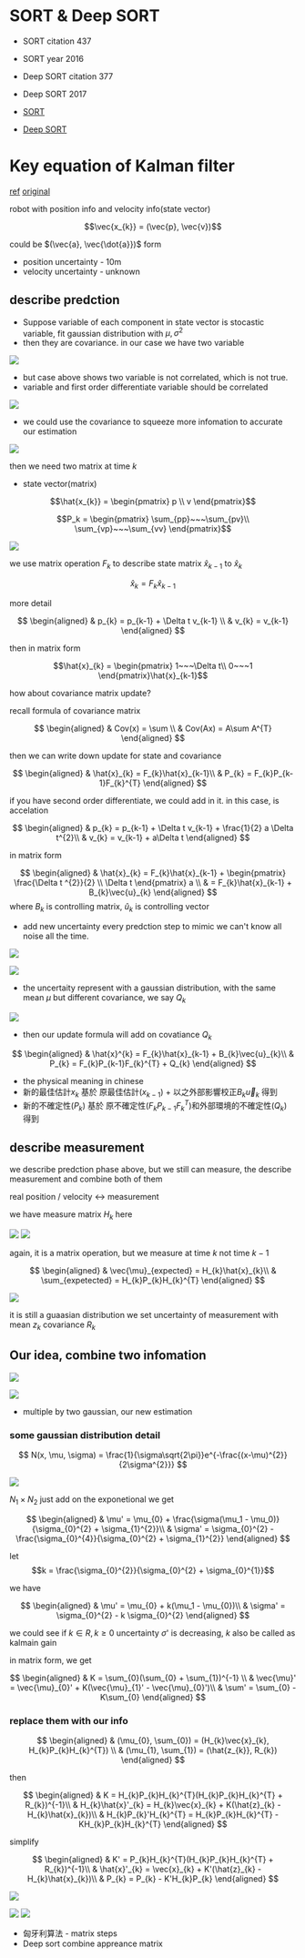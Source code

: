 # SORT & Deep SORT

* SORT citation 437
* SORT year 2016
* Deep SORT citation 377
* Deep SORT 2017

* [SORT](https://arxiv.org/pdf/1602.00763.pdf)
* [Deep SORT](https://arxiv.org/pdf/1703.07402.pdf)

# Key equation of Kalman filter

[ref](https://zhuanlan.zhihu.com/p/39912633)
[original](https://www.bzarg.com/p/how-a-kalman-filter-works-in-pictures/)

robot with position info and velocity info(state vector)

$$\vec{x_{k}} = (\vec{p}, \vec{v})$$

could be $(\vec{a}, \vec{\dot{a}})$ form

* position uncertainty - 10m
* velocity uncertainty - unknown

## describe predction

* Suppose variable of each component in state vector is stocastic variable, fit gaussian distribution with $\mu, \sigma^{2}$
* then they are covariance. in our case we have two variable

<img src='./images/sortDeepsort_1.png'></img>

* but case above shows two variable is not correlated, which is not true. 
* variable and first order differentiate variable should be correlated

<img src='./images/sortDeepsort_2.png'></img>

* we could use the covariance to squeeze more infomation to accurate our estimation

<img src='./images/sortDeepsort_3.png'></img>

then we need two matrix at time $k$

* state vector(matrix)

$$\hat{x_{k}} = \begin{pmatrix}
p \\
v
\end{pmatrix}$$

$$P_k = \begin{pmatrix}
\sum_{pp}~~~\sum_{pv}\\
\sum_{vp}~~~\sum_{vv}
\end{pmatrix}$$

<img src='./images/sortDeepsort_4.png'></img>

we use matrix operation $F_{k}$ to describe state matrix $\hat{x}_{k-1}$ to $\hat{x}_{k}$

$$
\hat{x}_{k} = F_{k}\hat{x}_{k-1}
$$

more detail

$$
\begin{aligned}
 & p_{k} = p_{k-1} + \Delta t v_{k-1} \\
 & v_{k} = v_{k-1}
\end{aligned}
$$

then in matrix form

$$\hat{x}_{k} = \begin{pmatrix}
1~~~\Delta t\\
0~~~1
\end{pmatrix}\hat{x}_{k-1}$$

how about covariance matrix update?

recall formula of covariance matrix

$$
\begin{aligned}
 & Cov(x) = \sum \\
 & Cov(Ax) = A\sum A^{T}
\end{aligned}
$$

then we can write down update for state and covariance

$$
\begin{aligned}
 & \hat{x}_{k} = F_{k}\hat{x}_{k-1}\\
 & P_{k} = F_{k}P_{k-1}F_{k}^{T}
\end{aligned}
$$

if you have second order differentiate, we could add in it. in this case, is accelation

$$
\begin{aligned}
 & p_{k} = p_{k-1} + \Delta t v_{k-1} +  \frac{1}{2} a \Delta t^{2}\\
 & v_{k} = v_{k-1} + a\Delta t
\end{aligned}
$$

in matrix form

$$
\begin{aligned}
 & \hat{x}_{k} = F_{k}\hat{x}_{k-1} + \begin{pmatrix}
\frac{\Delta t ^{2}}{2} \\
\Delta t
\end{pmatrix} a \\
 & = F_{k}\hat{x}_{k-1} + B_{k}\vec{u}_{k}
\end{aligned}
$$
where $B_{k}$ is controlling matrix, $\hat{u}_{k}$ is controlling vector

* add new uncertainty every predction step to mimic we can't know all noise all the time.

<img src='./images/sortDeepsort_4.png'></img>

<img src='./images/sortDeepsort_5.png'></img>

* the uncertaity represent with a gaussian distribution, with the same mean $\mu$ but different covariance, we say $Q_{k}$

<img src='./images/sortDeepsort_6.png'></img>

* then our update formula will add on covatiance $Q_{k}$

$$
\begin{aligned}
 & \hat{x}^{k} = F_{k}\hat{x}_{k-1} + B_{k}\vec{u}_{k}\\
 & P_{k} = F_{k}P_{k-1}F_{k}^{T} + Q_{k}
\end{aligned}
$$

* the physical meaning in chinese
* 新的最佳估計$x_{k}$ 基於 原最佳估計($x_{k-1}$) + 以之外部影響校正$B_{k}\vec{u}_{k}$ 得到
* 新的不確定性($P_{k}$) 基於 原不確定性($F_{k}P_{k-1}F_{k}^{T}$)和外部環境的不確定性($Q_k$) 得到

## describe measurement

we describe predction phase above, but we still can measure, the describe measurement and combine both of them

real position / velocity <-> measurement 

we have measure matrix $H_{k}$ here

<img src='./images/sortDeepsort_7.png'></img>
<img src='./images/sortDeepsort_8.png'></img>

again, it is a matrix operation, but we measure at time $k$ not time $k-1$

$$
\begin{aligned}
 & \vec{\mu}_{expected} = H_{k}\hat{x}_{k}\\
 & \sum_{expetected} = H_{k}P_{k}H_{k}^{T}
\end{aligned}
$$

<img src='./images/sortDeepsort_9.png'></img>

it is still a guaasian distribution
we set uncertainty of measurement with mean $z_{k}$ covariance $R_{k}$

## Our idea, combine two infomation

<img src='./images/sortDeepsort_10.png'></img>

<img src='./images/sortDeepsort_11.png'></img>

* multiple by two gaussian, our new estimation

### some gaussian distribution detail

$$
N(x, \mu, \sigma) = \frac{1}{\sigma\sqrt{2\pi}}e^{-\frac{(x-\mu)^{2}}{2\sigma^{2}}}
$$

<img src='./images/sortDeepsort_12.png'></img>

$N_1 \times N_2$ just add on the exponetional
we get

$$
\begin{aligned}
 & \mu' = \mu_{0} + \frac{\sigma(\mu_1 - \mu_0)}{\sigma_{0}^{2} + \sigma_{1}^{2}}\\
 & \sigma' = \sigma_{0}^{2} - \frac{\sigma_{0}^{4}}{\sigma_{0}^{2} + \sigma_{1}^{2}}
\end{aligned}
$$

let 
$$k = \frac{\sigma_{0}^{2}}{\sigma_{0}^{2} + \sigma_{0}^{1}}$$

we have

$$
\begin{aligned}
 & \mu' = \mu_{0} + k(\mu_1 - \mu_{0})\\
 & \sigma' = \sigma_{0}^{2} - k \sigma_{0}^{2}
\end{aligned}
$$

we could see if $k \in R, k \geq 0$ uncertainty $\sigma$' is decreasing, $k$ also be called as kalmain gain

in matrix form, we get

$$
\begin{aligned}
 & K = \sum_{0}(\sum_{0} + \sum_{1})^{-1} \\
 & \vec{\mu}' = \vec{\mu}_{0}' + K(\vec{\mu}_{1}' - \vec{\mu}_{0}')\\
 & \sum' = \sum_{0} - K\sum_{0}
\end{aligned}
$$

### replace them with our info

$$
\begin{aligned}
 & (\mu_{0}, \sum_{0}) = (H_{k}\vec{x}_{k}, H_{k}P_{k}H_{k}^{T}) \\
 & (\mu_{1}, \sum_{1}) = (\hat{z_{k}}, R_{k})
\end{aligned}
$$

then 

$$
\begin{aligned}
 & K = H_{k}P_{k}H_{k}^{T}(H_{k}P_{k}H_{k}^{T} + R_{k})^{-1}\\
 & H_{k}\hat{x}'_{k} = H_{k}\vec{x}_{k} + K(\hat{z}_{k} - H_{k}\hat{x}_{k})\\
 & H_{k}P_{k}'H_{k}^{T} = H_{k}P_{k}H_{k}^{T} - KH_{k}P_{k}H_{k}^{T}
\end{aligned}
$$

simplify

$$
\begin{aligned}
 & K' = P_{k}H_{k}^{T}(H_{k}P_{k}H_{k}^{T} + R_{k})^{-1}\\
 & \hat{x}'_{k} = \vec{x}_{k} + K'(\hat{z}_{k} - H_{k}\hat{x}_{k})\\
 & P_{k} = P_{k} - K'H_{k}P_{k}
\end{aligned}
$$

<img src='./images/sortDeepsort_13.png'></img>

<img src='./images/sortDeepsort_14.png'></img>
<img src='./images/sortDeepsort_15.png'></img>

* 匈牙利算法 - matrix steps
* Deep sort combine appreance matrix
